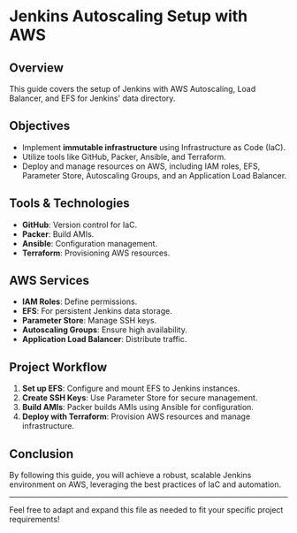 # Jenkins Autoscaling Setup with AWS

## Overview

This guide covers the setup of Jenkins with AWS Autoscaling, Load Balancer, and EFS for Jenkins' data directory. 

## Objectives

- Implement **immutable infrastructure** using Infrastructure as Code (IaC).
- Utilize tools like GitHub, Packer, Ansible, and Terraform.
- Deploy and manage resources on AWS, including IAM roles, EFS, Parameter Store, Autoscaling Groups, and an Application Load Balancer.

## Tools & Technologies

- **GitHub**: Version control for IaC.
- **Packer**: Build AMIs.
- **Ansible**: Configuration management.
- **Terraform**: Provisioning AWS resources.

## AWS Services

- **IAM Roles**: Define permissions.
- **EFS**: For persistent Jenkins data storage.
- **Parameter Store**: Manage SSH keys.
- **Autoscaling Groups**: Ensure high availability.
- **Application Load Balancer**: Distribute traffic.

## Project Workflow

1. **Set up EFS**: Configure and mount EFS to Jenkins instances.
2. **Create SSH Keys**: Use Parameter Store for secure management.
3. **Build AMIs**: Packer builds AMIs using Ansible for configuration.
4. **Deploy with Terraform**: Provision AWS resources and manage infrastructure.

## Conclusion

By following this guide, you will achieve a robust, scalable Jenkins environment on AWS, leveraging the best practices of IaC and automation.

---

Feel free to adapt and expand this file as needed to fit your specific project requirements!
